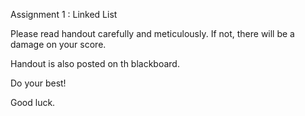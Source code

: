 Assignment 1 : Linked List

Please read handout carefully and meticulously.
If not, there will be a damage on your score.

Handout is also posted on th blackboard.

Do your best!

Good luck.
